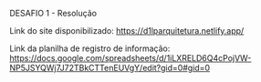 DESAFIO 1 - Resolução

Link do site disponibilizado: https://d1lparquitetura.netlify.app/

Link da planilha de registro de informação: https://docs.google.com/spreadsheets/d/1iLXRELD6Q4cPojVW-NP5JSYQWj7J72TBkCTTenEUVgY/edit?gid=0#gid=0
